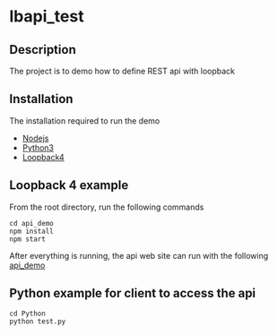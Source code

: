 # lbapi_test

## Description
The project is to demo how to define REST api with loopback

## Installation 
The installation required to run the demo 
* [Nodejs](https://nodejs.org/en/download/)
* [Python3](https://www.python.org/downloads/)
* [Loopback4](https://loopback.io/doc/en/lb4/Getting-started.html)

## Loopback 4 example 

From the root directory, run the following commands 
```
cd api_demo 
npm install
npm start
```

After everything is running, the api web site can run with the following 
[api_demo](http://localhost:3000)

## Python example for client to access the api 
```
cd Python
python test.py 
```
